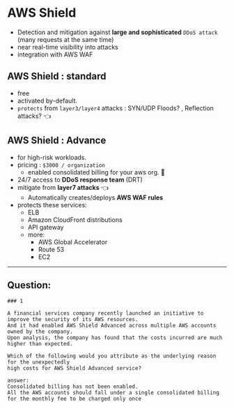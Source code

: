 # AWS Shield
- Detection and mitigation against **large and sophisticated**  `DDoS attack` (many requests at the same time)
- near real-time visibility into attacks
- integration with AWS WAF

## AWS Shield : standard
- free
- activated by-default.
- `protects` from `layer3/layer4` attacks : SYN/UDP Floods? , Reflection attacks? :point_left:

## AWS Shield : Advance
- for high-risk workloads.
- pricing : `$3000 / organization`
  - enabled consolidated billing for your aws org. :dart:
- 24/7 access to **DDoS response team** (DRT)
- mitigate from **layer7 attacks** :point_left:
  - Automatically creates/deploys **AWS WAF rules**
- protects these services:
  - ELB
  - Amazon CloudFront distributions 
  - API gateway
  - more:
    - AWS Global Accelerator
    - Route 53
    - EC2

---
## Question:
```
### 1 

A financial services company recently launched an initiative to improve the security of its AWS resources.
And it had enabled AWS Shield Advanced across multiple AWS accounts owned by the company.
Upon analysis, the company has found that the costs incurred are much higher than expected.

Which of the following would you attribute as the underlying reason for the unexpectedly 
high costs for AWS Shield Advanced service?

answer:
Consolidated billing has not been enabled. 
All the AWS accounts should fall under a single consolidated billing for the monthly fee to be charged only once

```


